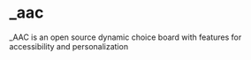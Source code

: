 # _aac
_AAC is an open source dynamic choice board with features for accessibility and personalization
